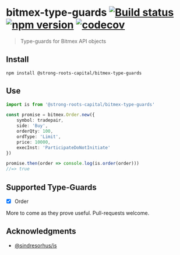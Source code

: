 # bitmex-type-guards [![Build status](https://travis-ci.org/strong-roots-capital/bitmex-type-guards.svg?branch=master)](https://travis-ci.org/strong-roots-capital/bitmex-type-guards) [![npm version](https://img.shields.io/npm/v/@strong-roots-capital/bitmex-type-guards.svg)](https://npmjs.org/package/@strong-roots-capital/bitmex-type-guards) [![codecov](https://codecov.io/gh/strong-roots-capital/bitmex-type-guards/branch/master/graph/badge.svg)](https://codecov.io/gh/strong-roots-capital/bitmex-type-guards)

> Type-guards for Bitmex API objects

## Install

```shell
npm install @strong-roots-capital/bitmex-type-guards
```

## Use

```typescript
import is from '@strong-roots-capital/bitmex-type-guards'

const promise = bitmex.Order.new({
    symbol: tradepair,
    side: 'Buy',
    orderQty: 100,
    ordType: 'Limit',
    price: 10000,
    execInst: 'ParticipateDoNotInitiate'
})

promise.then(order => console.log(is.order(order)))
//=> true
```

## Supported Type-Guards

- [X] Order

More to come as they prove useful. Pull-requests welcome.

## Acknowledgments

- [@sindresorhus/is](https://github.com/sindresorhus/is)
